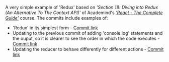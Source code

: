 A very simple example of 'Redux' based on *'Section 18: Diving into Redux (An Alternative To The Context API)'* of Academind's *['React - The Complete Guide'](https://acad.link/reactjs)* course. The commits include examples of:

* 'Redux' in its simplest form - [Commit link](https://github.com/jro31/redux-demo/commit/795983ef8d83f3fd48307a7f05c5aa8b15b631f5)
* Updating to the previous commit of adding 'console.log' statements and the ouput, so it is clearer to see the order in which the code executes - [Commit link](https://github.com/jro31/redux-demo/commit/29c25a7962b0b377aef0e9a9d4ed3e1a6a4b34e1)
* Updating the reducer to behave differently for different actions - [Commit link](https://github.com/jro31/redux-demo/commit/8bca6ef1be23ed881660d53bcd5a1be0d3248f51)
